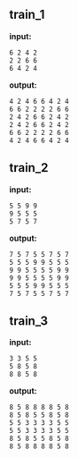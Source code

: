 
## train_1

**input:**
```
6 2 4 2
2 2 6 6
6 4 2 4
```


**output:**
```
4 2 4 6 6 4 2 4
6 6 2 2 2 2 6 6
2 4 2 6 6 2 4 2
2 4 2 6 6 2 4 2
6 6 2 2 2 2 6 6
4 2 4 6 6 4 2 4
```


## train_2

**input:**
```
5 5 9 9
9 5 5 5
5 7 5 7
```


**output:**
```
7 5 7 5 5 7 5 7
5 5 5 9 9 5 5 5
9 9 5 5 5 5 9 9
9 9 5 5 5 5 9 9
5 5 5 9 9 5 5 5
7 5 7 5 5 7 5 7
```


## train_3

**input:**
```
3 3 5 5
5 8 5 8
8 8 5 8
```


**output:**
```
8 5 8 8 8 8 5 8
8 5 8 5 5 8 5 8
5 5 3 3 3 3 5 5
5 5 3 3 3 3 5 5
8 5 8 5 5 8 5 8
8 5 8 8 8 8 5 8
```

